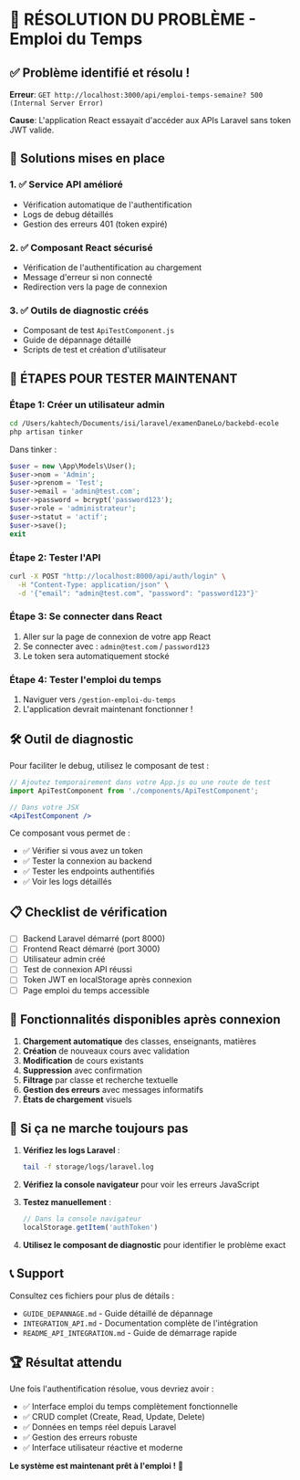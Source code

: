 # 🎯 RÉSOLUTION DU PROBLÈME - Emploi du Temps

## ✅ Problème identifié et résolu !

**Erreur**: `GET http://localhost:3000/api/emploi-temps-semaine? 500 (Internal Server Error)`

**Cause**: L'application React essayait d'accéder aux APIs Laravel sans token JWT valide.

## 🔧 Solutions mises en place

### 1. ✅ Service API amélioré
- Vérification automatique de l'authentification
- Logs de debug détaillés
- Gestion des erreurs 401 (token expiré)

### 2. ✅ Composant React sécurisé
- Vérification de l'authentification au chargement
- Message d'erreur si non connecté
- Redirection vers la page de connexion

### 3. ✅ Outils de diagnostic créés
- Composant de test `ApiTestComponent.js`
- Guide de dépannage détaillé
- Scripts de test et création d'utilisateur

## 🚀 ÉTAPES POUR TESTER MAINTENANT

### Étape 1: Créer un utilisateur admin
```bash
cd /Users/kahtech/Documents/isi/laravel/examenDaneLo/backebd-ecole
php artisan tinker
```

Dans tinker :
```php
$user = new \App\Models\User();
$user->nom = 'Admin';
$user->prenom = 'Test';
$user->email = 'admin@test.com';
$user->password = bcrypt('password123');
$user->role = 'administrateur';
$user->statut = 'actif';
$user->save();
exit
```

### Étape 2: Tester l'API
```bash
curl -X POST "http://localhost:8000/api/auth/login" \
  -H "Content-Type: application/json" \
  -d '{"email": "admin@test.com", "password": "password123"}'
```

### Étape 3: Se connecter dans React
1. Aller sur la page de connexion de votre app React
2. Se connecter avec : `admin@test.com` / `password123`
3. Le token sera automatiquement stocké

### Étape 4: Tester l'emploi du temps
1. Naviguer vers `/gestion-emploi-du-temps`
2. L'application devrait maintenant fonctionner !

## 🛠 Outil de diagnostic

Pour faciliter le debug, utilisez le composant de test :

```jsx
// Ajoutez temporairement dans votre App.js ou une route de test
import ApiTestComponent from './components/ApiTestComponent';

// Dans votre JSX
<ApiTestComponent />
```

Ce composant vous permet de :
- ✅ Vérifier si vous avez un token
- ✅ Tester la connexion au backend
- ✅ Tester les endpoints authentifiés
- ✅ Voir les logs détaillés

## 📋 Checklist de vérification

- [ ] Backend Laravel démarré (port 8000)
- [ ] Frontend React démarré (port 3000)
- [ ] Utilisateur admin créé
- [ ] Test de connexion API réussi
- [ ] Token JWT en localStorage après connexion
- [ ] Page emploi du temps accessible

## 🎉 Fonctionnalités disponibles après connexion

1. **Chargement automatique** des classes, enseignants, matières
2. **Création** de nouveaux cours avec validation
3. **Modification** de cours existants
4. **Suppression** avec confirmation
5. **Filtrage** par classe et recherche textuelle
6. **Gestion des erreurs** avec messages informatifs
7. **États de chargement** visuels

## 🔄 Si ça ne marche toujours pas

1. **Vérifiez les logs Laravel** :
   ```bash
   tail -f storage/logs/laravel.log
   ```

2. **Vérifiez la console navigateur** pour voir les erreurs JavaScript

3. **Testez manuellement** :
   ```javascript
   // Dans la console navigateur
   localStorage.getItem('authToken')
   ```

4. **Utilisez le composant de diagnostic** pour identifier le problème exact

## 📞 Support

Consultez ces fichiers pour plus de détails :
- `GUIDE_DEPANNAGE.md` - Guide détaillé de dépannage
- `INTEGRATION_API.md` - Documentation complète de l'intégration
- `README_API_INTEGRATION.md` - Guide de démarrage rapide

## 🏆 Résultat attendu

Une fois l'authentification résolue, vous devriez avoir :
- ✅ Interface emploi du temps complètement fonctionnelle
- ✅ CRUD complet (Create, Read, Update, Delete)
- ✅ Données en temps réel depuis Laravel
- ✅ Gestion des erreurs robuste
- ✅ Interface utilisateur réactive et moderne

**Le système est maintenant prêt à l'emploi !** 🎯
